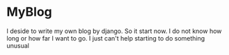 MyBlog
======

I deside to write my own blog by django. So it start now. I do not know how long or how far I want to go. I just  can't help starting to do something unusual